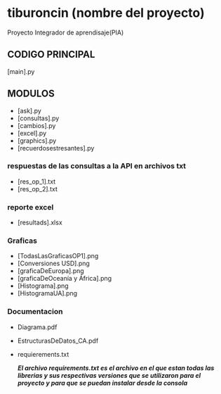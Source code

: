 # tiburoncin (nombre del proyecto)
Proyecto Integrador de aprendisaje(PIA)

## CODIGO PRINCIPAL
[main].py 

## MODULOS
+ [ask].py 
+ [consultas].py 
+ [cambios].py 
+ [excel].py 
+ [graphics].py 
+ [recuerdosestresantes].py 

### respuestas de las consultas a la API en archivos txt
+ [res_op_1].txt 
+ [res_op_2].txt

### reporte excel
+ [resultads].xlsx

### Graficas
+ [TodasLasGraficasOP1].png 
+ [Conversiones USD].png 
+ [graficaDeEuropa].png 
+ [graficaDeOceanía y África].png 
+ [Histograma].png 
+ [HistogramaUA].png 

### Documentacion 

+ Diagrama.pdf 
+ EstructurasDeDatos_CA.pdf 
+ requierements.txt 


  **_El archivo requirements.txt es el archivo en el que estan todas las librerias y sus respectivas versiones que se utilizaron para el proyecto y para que se puedan instalar desde la consola_**



